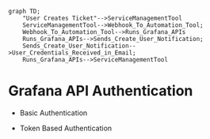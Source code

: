 ```mermaid
graph TD;
    "User Creates Ticket"-->ServiceManagementTool
    ServiceManagementTool-->Webhook_To_Automation_Tool;
    Webhook_To_Automation_Tool-->Runs_Grafana_APIs
    Runs_Grafana_APIs-->Sends_Create_User_Notification;
    Sends_Create_User_Notification-->User_Credentials_Received_in_Email;
    Runs_Grafana_APIs-->ServiceManagementTool
```

# Grafana API Authentication

- Basic Authentication

- Token Based Authentication
